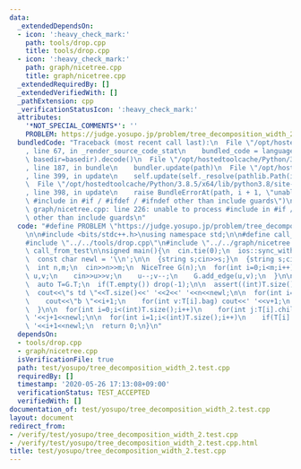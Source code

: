 ```yaml
---
data:
  _extendedDependsOn:
  - icon: ':heavy_check_mark:'
    path: tools/drop.cpp
    title: tools/drop.cpp
  - icon: ':heavy_check_mark:'
    path: graph/nicetree.cpp
    title: graph/nicetree.cpp
  _extendedRequiredBy: []
  _extendedVerifiedWith: []
  _pathExtension: cpp
  _verificationStatusIcon: ':heavy_check_mark:'
  attributes:
    '*NOT_SPECIAL_COMMENTS*': ''
    PROBLEM: https://judge.yosupo.jp/problem/tree_decomposition_width_2
  bundledCode: "Traceback (most recent call last):\n  File \"/opt/hostedtoolcache/Python/3.8.5/x64/lib/python3.8/site-packages/onlinejudge_verify/documentation/build.py\"\
    , line 67, in _render_source_code_stat\n    bundled_code = language.bundle(stat.path,\
    \ basedir=basedir).decode()\n  File \"/opt/hostedtoolcache/Python/3.8.5/x64/lib/python3.8/site-packages/onlinejudge_verify/languages/cplusplus.py\"\
    , line 187, in bundle\n    bundler.update(path)\n  File \"/opt/hostedtoolcache/Python/3.8.5/x64/lib/python3.8/site-packages/onlinejudge_verify/languages/cplusplus_bundle.py\"\
    , line 399, in update\n    self.update(self._resolve(pathlib.Path(included), included_from=path))\n\
    \  File \"/opt/hostedtoolcache/Python/3.8.5/x64/lib/python3.8/site-packages/onlinejudge_verify/languages/cplusplus_bundle.py\"\
    , line 398, in update\n    raise BundleErrorAt(path, i + 1, \"unable to process\
    \ #include in #if / #ifdef / #ifndef other than include guards\")\nonlinejudge_verify.languages.cplusplus_bundle.BundleErrorAt:\
    \ graph/nicetree.cpp: line 226: unable to process #include in #if / #ifdef / #ifndef\
    \ other than include guards\n"
  code: "#define PROBLEM \"https://judge.yosupo.jp/problem/tree_decomposition_width_2\"\
    \n\n#include <bits/stdc++.h>\nusing namespace std;\n\n#define call_from_test\n\
    #include \"../../tools/drop.cpp\"\n#include \"../../graph/nicetree.cpp\"\n#undef\
    \ call_from_test\n\nsigned main(){\n  cin.tie(0);\n  ios::sync_with_stdio(0);\n\
    \  const char newl = '\\n';\n\n  {string s;cin>>s;}\n  {string s;cin>>s;}\n\n\
    \  int n,m;\n  cin>>n>>m;\n  NiceTree G(n);\n  for(int i=0;i<m;i++){\n    int\
    \ u,v;\n    cin>>u>>v;\n    u--;v--;\n    G.add_edge(u,v);\n  }\n\n  G.build();\n\
    \  auto T=G.T;\n  if(T.empty()) drop(-1);\n\n  assert((int)T.size()<=3*n+m+10);\n\
    \  cout<<\"s td \"<<T.size()<<' '<<2<<' '<<n<<newl;\n\n  for(int i=0;i<(int)T.size();i++){\n\
    \    cout<<\"b \"<<i+1;\n    for(int v:T[i].bag) cout<<' '<<v+1;\n    cout<<newl;\n\
    \  }\n\n  for(int i=0;i<(int)T.size();i++)\n    for(int j:T[i].child) cout<<i+1<<'\
    \ '<<j+1<<newl;\n\n  for(int i=1;i<(int)T.size();i++)\n    if(T[i].is_root) cout<<1<<'\
    \ '<<i+1<<newl;\n  return 0;\n}\n"
  dependsOn:
  - tools/drop.cpp
  - graph/nicetree.cpp
  isVerificationFile: true
  path: test/yosupo/tree_decomposition_width_2.test.cpp
  requiredBy: []
  timestamp: '2020-05-26 17:13:08+09:00'
  verificationStatus: TEST_ACCEPTED
  verifiedWith: []
documentation_of: test/yosupo/tree_decomposition_width_2.test.cpp
layout: document
redirect_from:
- /verify/test/yosupo/tree_decomposition_width_2.test.cpp
- /verify/test/yosupo/tree_decomposition_width_2.test.cpp.html
title: test/yosupo/tree_decomposition_width_2.test.cpp
---
```

